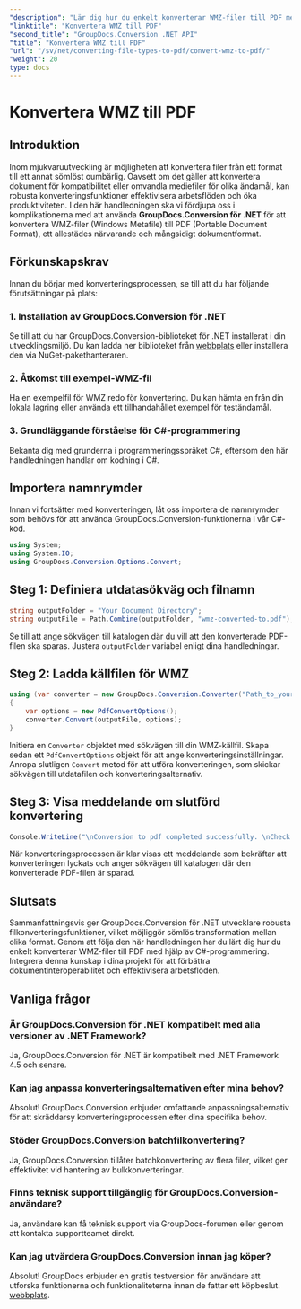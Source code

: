 ```yaml
---
"description": "Lär dig hur du enkelt konverterar WMZ-filer till PDF med GroupDocs.Conversion för .NET. Förbättra din dokumentinteroperabilitet."
"linktitle": "Konvertera WMZ till PDF"
"second_title": "GroupDocs.Conversion .NET API"
"title": "Konvertera WMZ till PDF"
"url": "/sv/net/converting-file-types-to-pdf/convert-wmz-to-pdf/"
"weight": 20
type: docs
---
```

# Konvertera WMZ till PDF

## Introduktion
Inom mjukvaruutveckling är möjligheten att konvertera filer från ett format till ett annat sömlöst oumbärlig. Oavsett om det gäller att konvertera dokument för kompatibilitet eller omvandla mediefiler för olika ändamål, kan robusta konverteringsfunktioner effektivisera arbetsflöden och öka produktiviteten. I den här handledningen ska vi fördjupa oss i komplikationerna med att använda **GroupDocs.Conversion för .NET** för att konvertera WMZ-filer (Windows Metafile) till PDF (Portable Document Format), ett allestädes närvarande och mångsidigt dokumentformat.
## Förkunskapskrav
Innan du börjar med konverteringsprocessen, se till att du har följande förutsättningar på plats:
### 1. Installation av GroupDocs.Conversion för .NET
Se till att du har GroupDocs.Conversion-biblioteket för .NET installerat i din utvecklingsmiljö. Du kan ladda ner biblioteket från [webbplats](https://releases.groupdocs.com/conversion/net/) eller installera den via NuGet-pakethanteraren.
### 2. Åtkomst till exempel-WMZ-fil
Ha en exempelfil för WMZ redo för konvertering. Du kan hämta en från din lokala lagring eller använda ett tillhandahållet exempel för teständamål.
### 3. Grundläggande förståelse för C#-programmering
Bekanta dig med grunderna i programmeringsspråket C#, eftersom den här handledningen handlar om kodning i C#.

## Importera namnrymder
Innan vi fortsätter med konverteringen, låt oss importera de namnrymder som behövs för att använda GroupDocs.Conversion-funktionerna i vår C#-kod.

```csharp
using System;
using System.IO;
using GroupDocs.Conversion.Options.Convert;
```

## Steg 1: Definiera utdatasökväg och filnamn
```csharp
string outputFolder = "Your Document Directory";
string outputFile = Path.Combine(outputFolder, "wmz-converted-to.pdf");
```
Se till att ange sökvägen till katalogen där du vill att den konverterade PDF-filen ska sparas. Justera `outputFolder` variabel enligt dina handledningar.
## Steg 2: Ladda källfilen för WMZ
```csharp
using (var converter = new GroupDocs.Conversion.Converter("Path_to_your_WMZ_file"))
{
    var options = new PdfConvertOptions();
    converter.Convert(outputFile, options);
}
```
Initiera en `Converter` objektet med sökvägen till din WMZ-källfil. Skapa sedan ett `PdfConvertOptions` objekt för att ange konverteringsinställningar. Anropa slutligen `Convert` metod för att utföra konverteringen, som skickar sökvägen till utdatafilen och konverteringsalternativ.
## Steg 3: Visa meddelande om slutförd konvertering
```csharp
Console.WriteLine("\nConversion to pdf completed successfully. \nCheck output in {0}", outputFolder);
```
När konverteringsprocessen är klar visas ett meddelande som bekräftar att konverteringen lyckats och anger sökvägen till katalogen där den konverterade PDF-filen är sparad.

## Slutsats
Sammanfattningsvis ger GroupDocs.Conversion för .NET utvecklare robusta filkonverteringsfunktioner, vilket möjliggör sömlös transformation mellan olika format. Genom att följa den här handledningen har du lärt dig hur du enkelt konverterar WMZ-filer till PDF med hjälp av C#-programmering. Integrera denna kunskap i dina projekt för att förbättra dokumentinteroperabilitet och effektivisera arbetsflöden.
## Vanliga frågor
### Är GroupDocs.Conversion för .NET kompatibelt med alla versioner av .NET Framework?
Ja, GroupDocs.Conversion för .NET är kompatibelt med .NET Framework 4.5 och senare.
### Kan jag anpassa konverteringsalternativen efter mina behov?
Absolut! GroupDocs.Conversion erbjuder omfattande anpassningsalternativ för att skräddarsy konverteringsprocessen efter dina specifika behov.
### Stöder GroupDocs.Conversion batchfilkonvertering?
Ja, GroupDocs.Conversion tillåter batchkonvertering av flera filer, vilket ger effektivitet vid hantering av bulkkonverteringar.
### Finns teknisk support tillgänglig för GroupDocs.Conversion-användare?
Ja, användare kan få teknisk support via GroupDocs-forumen eller genom att kontakta supportteamet direkt.
### Kan jag utvärdera GroupDocs.Conversion innan jag köper?
Absolut! GroupDocs erbjuder en gratis testversion för användare att utforska funktionerna och funktionaliteterna innan de fattar ett köpbeslut. [webbplats](https://releases.groupdocs.com/conversion/net/).